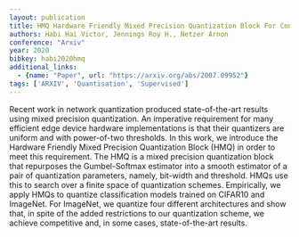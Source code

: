 ```yaml
---
layout: publication
title: HMQ Hardware Friendly Mixed Precision Quantization Block For Cnns
authors: Habi Hai Victor, Jennings Roy H., Netzer Arnon
conference: "Arxiv"
year: 2020
bibkey: habi2020hmq
additional_links:
  - {name: "Paper", url: "https://arxiv.org/abs/2007.09952"}
tags: ['ARXIV', 'Quantisation', 'Supervised']
---
```

<p>Recent work in network quantization produced state-of-the-art results
using mixed precision quantization. An imperative requirement for many
efficient edge device hardware implementations is that their quantizers
are uniform and with power-of-two thresholds. In this work, we introduce
the Hardware Friendly Mixed Precision Quantization Block (HMQ) in order
to meet this requirement. The HMQ is a mixed precision quantization
block that repurposes the Gumbel-Softmax estimator into a smooth
estimator of a pair of quantization parameters, namely, bit-width and
threshold. HMQs use this to search over a finite space of quantization
schemes. Empirically, we apply HMQs to quantize classification models
trained on CIFAR10 and ImageNet. For ImageNet, we quantize four
different architectures and show that, in spite of the added
restrictions to our quantization scheme, we achieve competitive and, in
some cases, state-of-the-art results.</p>
